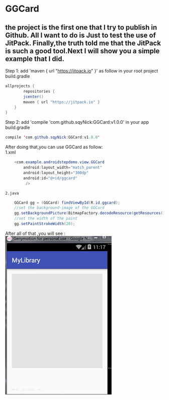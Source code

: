 GGCard
===
the project is the first one that I try to publish in Github. All I want to do is Just to test the use of JitPack. Finally,the truth told me that the JitPack is such a good tool.Next I will show you a simple example that I did.
----------------------------------------------------------------------------------------------------------------------------------------
Step 1:
 add  'maven { url "https://jitpack.io" }' as follow in your root project build.gradle
```java
allprojects {
        repositories { 
        jcenter()
        maven { url "https://jitpack.io" }
    }
}
```
Step 2:
 add 'compile 'com.github.sqyNick:GGCard:v1.0.0' in your app build.gradle
 ```java 
 compile 'com.github.sqyNick:GGCard:v1.0.0' 
```
 After doing that,you can use GGCard as follow:<br>
        1.xml
```java
	<com.example.androidstepdemo.view.GGCard
        android:layout_width="match_parent"
        android:layout_height="300dp"
        android:id="@+id/ggcard"
         />
```
	2.java
```java
	GGCard gg = (GGCard) findViewById(R.id.ggcard);
	//set the background-image of the GGCard
	gg.setBackgroundPicture(BitmapFactory.decodeResource(getResources(),R.mipmap.ic_launcher)); 
	//set the width of the paint
	gg.setPaintStrokeWidth(20);
```
		
After all of that ,you will see :<br>
![github](https://github.com/sqyNick/GGCard/blob/master/android_ggcard.gif)

 

